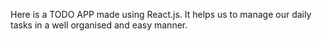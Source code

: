 Here is a TODO APP made using React.js.
It helps us to manage our daily tasks in a well organised and easy manner.
